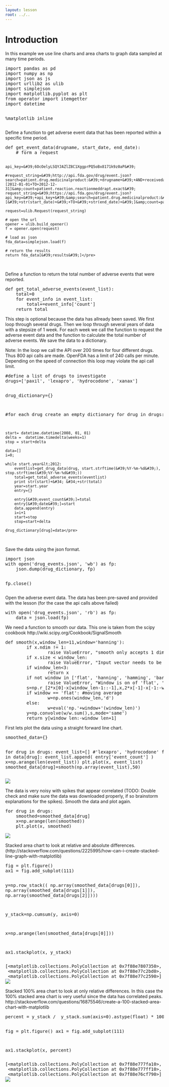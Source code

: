 ```yaml
---
layout: lesson
root: ../..
---
```


# Introduction


<div>
<p>In this example we use line charts and area charts to graph data sampled at many time periods.</p>
</div>


<div class="in">
<pre>import pandas as pd
import numpy as np
import json as js
import urllib2 as ulib
import simplejson
import matplotlib.pyplot as plt
from operator import itemgetter
import datetime

%matplotlib inline </pre>
</div>


<div>
<p>Define a function to get adverse event data that has been reported within a specific time period.</p>
</div>


<div class="in">
<pre>def get_event_data(drugname, start_date, end_date):
    # form a request
    
    api_key=&#39;6OcOelyLSQYJAZlZ8C1XggprPQ5oBx8171k9z0aP&#39;
    
    #request_string=&#39;http://api.fda.gov/drug/event.json?search=patient.drug.medicinalproduct:&#39;+drugname+&#39;+AND+receivedate:[2012-01-01+TO+2012-12-31]&amp;count=patient.reaction.reactionmeddrapt.exact&#39;
    request_string=&#39;https://api.fda.gov/drug/event.json?api_key=&#39;+api_key+&#39;&amp;search=patient.drug.medicinalproduct:&#39;+str(drugname)+&#39;+AND+receivedate:[&#39;+str(start_date)+&#39;+TO+&#39;+str(end_date)+&#39;]&amp;count=patient.reaction.reactionmeddrapt.exact&#39;
    
    request=ulib.Request(request_string)

    # open the url
    opener = ulib.build_opener()
    f = opener.open(request)

    # load as json
    fda_data=simplejson.load(f)
    
    # return the results
    return fda_data[&#39;results&#39;]</pre>
</div>


<div>
<p>Define a function to return the total number of adverse events that were reported.</p>
</div>


<div class="in">
<pre>def get_total_adverse_events(event_list):
    total=0
    for event_info in event_list:
        total+=event_info[&#39;count&#39;]
    return total</pre>
</div>


<div>
<p>This step is optional because the data has allready been saved. We first loop through several drugs. Then we loop through several years of data with a stepsize of 1 week. For each week we call the function to request the adverse event data and the function to calculate the total number of adverse events. We save the data to a dictionary.</p>
<p>Note: In the loop we call the API over 200 times for four different drugs. Thus 800 api calls are made. OpenFDA has a limit of 240 calls per minute. Depending on the speed of connection this loop may violate the api call limit.</p>
</div>


<div class="in">
<pre>#define a list of drugs to investigate
drugs=[&#39;paxil&#39;, &#39;lexapro&#39;, &#39;hydrocodone&#39;, &#39;xanax&#39;]

drug_dictionary={}

#for each drug create an empty dictionary
for drug in drugs:

    start= datetime.datetime(2008, 01, 01)
    delta =  datetime.timedelta(weeks=1)
    stop = start+delta

    data=[]
    i=0;

    while start.year&lt;2012:
        eventlist=get_drug_data(drug, start.strftime(&#39;%Y-%m-%d&#39;), stop.strftime(&#39;%Y-%m-%d&#39;))
        total=get_total_adverse_events(eventlist)
        print str(start)+&#34; &#34;+str(total)
        year=start.year
        entry={}
        
        entry[&#39;event_count&#39;]=total
        entry[&#39;date&#39;]=start
        data.append(entry)
        i=i+1
        start=stop
        stop=start+delta
        
    drug_dictionary[drug]=data</pre>
</div>


<div>
<p>Save the data using the json format.</p>
</div>


<div class="in">
<pre>import json
with open(&#39;drug_events.json&#39;, &#39;wb&#39;) as fp:
    json.dump(drug_dictionary, fp)
    
fp.close()</pre>
</div>


<div>
<p>Open the adverse event data. The data has been pre-saved and provided with the lesson (for the case the api calls above failed)</p>
</div>


<div class="in">
<pre>with open(&#39;drug_events.json&#39;, &#39;rb&#39;) as fp:
    data = json.load(fp)</pre>
</div>


<div>
<p>We need a function to smooth our data. This one is taken from the scipy cookbook http://wiki.scipy.org/Cookbook/SignalSmooth</p>
</div>


<div class="in">
<pre>def smooth(x,window_len=11,window=&#39;hanning&#39;):
        if x.ndim != 1:
                raise ValueError, &#34;smooth only accepts 1 dimension arrays.&#34;
        if x.size &lt; window_len:
                raise ValueError, &#34;Input vector needs to be bigger than window size.&#34;
        if window_len&lt;3:
                return x
        if not window in [&#39;flat&#39;, &#39;hanning&#39;, &#39;hamming&#39;, &#39;bartlett&#39;, &#39;blackman&#39;]:
                raise ValueError, &#34;Window is on of &#39;flat&#39;, &#39;hanning&#39;, &#39;hamming&#39;, &#39;bartlett&#39;, &#39;blackman&#39;&#34;
        s=np.r_[2*x[0]-x[window_len-1::-1],x,2*x[-1]-x[-1:-window_len:-1]]
        if window == &#39;flat&#39;: #moving average
                w=np.ones(window_len,&#39;d&#39;)
        else:  
                w=eval(&#39;np.&#39;+window+&#39;(window_len)&#39;)
        y=np.convolve(w/w.sum(),s,mode=&#39;same&#39;)
        return y[window_len:-window_len+1]</pre>
</div>


<div>
<p>First lets plot the data using a straight forward line chart.</p>
</div>


<div class="in">
<pre>smoothed_data={}

for drug in drugs:
    event_list=[]
    #&#39;lexapro&#39;, &#39;hydrocodone&#39;
    for entry in data[drug]:
        event_list.append( entry[&#39;event_count&#39;] )
    x=np.arange(len(event_list))
    plt.plot(x, event_list)
    smoothed_data[drug]=smooth(np.array(event_list),50)
</pre>
</div>

<div class="out">
<pre>
<img src="../../intermediate/datavis/05-datavis_fda_part2_files/intermediate/datavis/05-datavis_fda_part2_16_0.png">
</pre>
</div>


<div>
<p>The data is very noisy with spikes that appear correlated (TODO: Double check and make sure the data was downloaded properly, if so brainstorm explanations for the spikes). Smooth the data and plot again.</p>
</div>


<div class="in">
<pre>for drug in drugs:
    smoothed=smoothed_data[drug]
    x=np.arange(len(smoothed))
    plt.plot(x, smoothed)</pre>
</div>

<div class="out">
<pre>
<img src="../../intermediate/datavis/05-datavis_fda_part2_files/intermediate/datavis/05-datavis_fda_part2_18_0.png">
</pre>
</div>


<div>
<p>Stacked area chart to look at relative and absolute differences. (http://stackoverflow.com/questions/2225995/how-can-i-create-stacked-line-graph-with-matplotlib)</p>
</div>


<div class="in">
<pre>fig = plt.figure()
ax1 = fig.add_subplot(111)

y=np.row_stack(( np.array(smoothed_data[drugs[0]]), np.array(smoothed_data[drugs[1]]), np.array(smoothed_data[drugs[2]])))

y_stack=np.cumsum(y, axis=0)

x=np.arange(len(smoothed_data[drugs[0]]))

ax1.stackplot(x, y_stack)
</pre>
</div>

<div class="out">
<pre>[&lt;matplotlib.collections.PolyCollection at 0x7f88e7807350&gt;,
 &lt;matplotlib.collections.PolyCollection at 0x7f88e77c2bd0&gt;,
 &lt;matplotlib.collections.PolyCollection at 0x7f88e77c2590&gt;]
<img src="../../intermediate/datavis/05-datavis_fda_part2_files/intermediate/datavis/05-datavis_fda_part2_20_1.png">
</pre>
</div>


<div>
<p>Stacked 100% area chart to look at only relative differences. In this case the 100% stacked area chart is very useful since the data has correlated peaks. http://stackoverflow.com/questions/16875546/create-a-100-stacked-area-chart-with-matplotlib</p>
</div>


<div class="in">
<pre>percent = y_stack /  y_stack.sum(axis=0).astype(float) * 100 

fig = plt.figure()
ax1 = fig.add_subplot(111)

ax1.stackplot(x, percent)</pre>
</div>

<div class="out">
<pre>[&lt;matplotlib.collections.PolyCollection at 0x7f88e777fa10&gt;,
 &lt;matplotlib.collections.PolyCollection at 0x7f88e777ff10&gt;,
 &lt;matplotlib.collections.PolyCollection at 0x7f88e76cf790&gt;]
<img src="../../intermediate/datavis/05-datavis_fda_part2_files/intermediate/datavis/05-datavis_fda_part2_22_1.png">
</pre>
</div>
